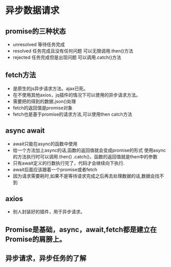 # 异步数据请求

## promise的三种状态

* unresolved 等待任务完成
* resolved 任务完成且没有任何问题  可以无限调用.then()方法
* rejected 任务完成但是出现问题 可以调用.catch()方法

## fetch方法

* 是原生的js异步请求方法。ajax已死。
* 在不使用其他axios，jq插件的情况下可以使用的异步请求方法。
* 需要把的得到的数据.json()处理
* fetch的返回值是promise对象
* fetch也是基于promise的请求方法,可以使用then catch方法

## async await

* await只能在async的函数中使用
* 给一个方法加上async的话,函数的返回值就会变成promise的形式 使用async的方法执行时可以调用.then() .catch()，函数的返回值就是then中的参数
* 只有await定义的行数执行完了，代码才会继续向下执行.
* await后面应该跟着一个promise或者fetch
* 因为请求需要耗时,如果不是等待请求完成之后再去处理数据的话,数据会找不到

## axios

* 别人封装好的插件，用于异步请求。

## Promise是基础，async，await,fetch都是建立在Promise的肩膀上。

## 异步请求，异步任务的了解